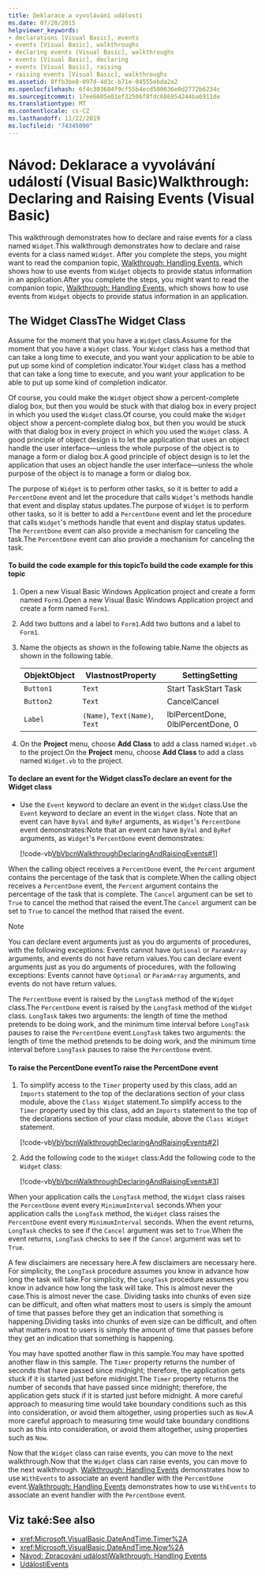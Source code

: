 ```yaml
---
title: Deklarace a vyvolávání událostí
ms.date: 07/20/2015
helpviewer_keywords:
- declarations [Visual Basic], events
- events [Visual Basic], walkthroughs
- declaring events [Visual Basic], walkthroughs
- events [Visual Basic], declaring
- events [Visual Basic], raising
- raising events [Visual Basic], walkthroughs
ms.assetid: 8ffb3be8-097d-4d3c-b71e-04555ebda2a2
ms.openlocfilehash: 6f4c303604f9cf55b4ecd500636e0d2772b6234c
ms.sourcegitcommit: 17ee6605e01ef32506f8fdc686954244ba6911de
ms.translationtype: MT
ms.contentlocale: cs-CZ
ms.lasthandoff: 11/22/2019
ms.locfileid: "74345090"
---
```

# <a name="walkthrough-declaring-and-raising-events-visual-basic"></a><span data-ttu-id="15897-102">Návod: Deklarace a vyvolávání událostí (Visual Basic)</span><span class="sxs-lookup"><span data-stu-id="15897-102">Walkthrough: Declaring and Raising Events (Visual Basic)</span></span>
<span data-ttu-id="15897-103">This walkthrough demonstrates how to declare and raise events for a class named `Widget`.</span><span class="sxs-lookup"><span data-stu-id="15897-103">This walkthrough demonstrates how to declare and raise events for a class named `Widget`.</span></span> <span data-ttu-id="15897-104">After you complete the steps, you might want to read the companion topic, [Walkthrough: Handling Events](../../../../visual-basic/programming-guide/language-features/events/walkthrough-handling-events.md), which shows how to use events from `Widget` objects to provide status information in an application.</span><span class="sxs-lookup"><span data-stu-id="15897-104">After you complete the steps, you might want to read the companion topic, [Walkthrough: Handling Events](../../../../visual-basic/programming-guide/language-features/events/walkthrough-handling-events.md), which shows how to use events from `Widget` objects to provide status information in an application.</span></span>  
  
## <a name="the-widget-class"></a><span data-ttu-id="15897-105">The Widget Class</span><span class="sxs-lookup"><span data-stu-id="15897-105">The Widget Class</span></span>  
 <span data-ttu-id="15897-106">Assume for the moment that you have a `Widget` class.</span><span class="sxs-lookup"><span data-stu-id="15897-106">Assume for the moment that you have a `Widget` class.</span></span> <span data-ttu-id="15897-107">Your `Widget` class has a method that can take a long time to execute, and you want your application to be able to put up some kind of completion indicator.</span><span class="sxs-lookup"><span data-stu-id="15897-107">Your `Widget` class has a method that can take a long time to execute, and you want your application to be able to put up some kind of completion indicator.</span></span>  
  
 <span data-ttu-id="15897-108">Of course, you could make the `Widget` object show a percent-complete dialog box, but then you would be stuck with that dialog box in every project in which you used the `Widget` class.</span><span class="sxs-lookup"><span data-stu-id="15897-108">Of course, you could make the `Widget` object show a percent-complete dialog box, but then you would be stuck with that dialog box in every project in which you used the `Widget` class.</span></span> <span data-ttu-id="15897-109">A good principle of object design is to let the application that uses an object handle the user interface—unless the whole purpose of the object is to manage a form or dialog box.</span><span class="sxs-lookup"><span data-stu-id="15897-109">A good principle of object design is to let the application that uses an object handle the user interface—unless the whole purpose of the object is to manage a form or dialog box.</span></span>  
  
 <span data-ttu-id="15897-110">The purpose of `Widget` is to perform other tasks, so it is better to add a `PercentDone` event and let the procedure that calls `Widget`'s methods handle that event and display status updates.</span><span class="sxs-lookup"><span data-stu-id="15897-110">The purpose of `Widget` is to perform other tasks, so it is better to add a `PercentDone` event and let the procedure that calls `Widget`'s methods handle that event and display status updates.</span></span> <span data-ttu-id="15897-111">The `PercentDone` event can also provide a mechanism for canceling the task.</span><span class="sxs-lookup"><span data-stu-id="15897-111">The `PercentDone` event can also provide a mechanism for canceling the task.</span></span>  
  
#### <a name="to-build-the-code-example-for-this-topic"></a><span data-ttu-id="15897-112">To build the code example for this topic</span><span class="sxs-lookup"><span data-stu-id="15897-112">To build the code example for this topic</span></span>  
  
1. <span data-ttu-id="15897-113">Open a new Visual Basic Windows Application project and create a form named `Form1`.</span><span class="sxs-lookup"><span data-stu-id="15897-113">Open a new Visual Basic Windows Application project and create a form named `Form1`.</span></span>  
  
2. <span data-ttu-id="15897-114">Add two buttons and a label to `Form1`.</span><span class="sxs-lookup"><span data-stu-id="15897-114">Add two buttons and a label to `Form1`.</span></span>  
  
3. <span data-ttu-id="15897-115">Name the objects as shown in the following table.</span><span class="sxs-lookup"><span data-stu-id="15897-115">Name the objects as shown in the following table.</span></span>  
  
    |<span data-ttu-id="15897-116">Objekt</span><span class="sxs-lookup"><span data-stu-id="15897-116">Object</span></span>|<span data-ttu-id="15897-117">Vlastnost</span><span class="sxs-lookup"><span data-stu-id="15897-117">Property</span></span>|<span data-ttu-id="15897-118">Setting</span><span class="sxs-lookup"><span data-stu-id="15897-118">Setting</span></span>|  
    |------------|--------------|-------------|  
    |`Button1`|`Text`|<span data-ttu-id="15897-119">Start Task</span><span class="sxs-lookup"><span data-stu-id="15897-119">Start Task</span></span>|  
    |`Button2`|`Text`|<span data-ttu-id="15897-120">Cancel</span><span class="sxs-lookup"><span data-stu-id="15897-120">Cancel</span></span>|  
    |`Label`|<span data-ttu-id="15897-121">`(Name)`, `Text`</span><span class="sxs-lookup"><span data-stu-id="15897-121">`(Name)`, `Text`</span></span>|<span data-ttu-id="15897-122">lblPercentDone, 0</span><span class="sxs-lookup"><span data-stu-id="15897-122">lblPercentDone, 0</span></span>|  
  
4. <span data-ttu-id="15897-123">On the **Project** menu, choose **Add Class** to add a class named `Widget.vb` to the project.</span><span class="sxs-lookup"><span data-stu-id="15897-123">On the **Project** menu, choose **Add Class** to add a class named `Widget.vb` to the project.</span></span>  
  
#### <a name="to-declare-an-event-for-the-widget-class"></a><span data-ttu-id="15897-124">To declare an event for the Widget class</span><span class="sxs-lookup"><span data-stu-id="15897-124">To declare an event for the Widget class</span></span>  
  
- <span data-ttu-id="15897-125">Use the `Event` keyword to declare an event in the `Widget` class.</span><span class="sxs-lookup"><span data-stu-id="15897-125">Use the `Event` keyword to declare an event in the `Widget` class.</span></span> <span data-ttu-id="15897-126">Note that an event can have `ByVal` and `ByRef` arguments, as `Widget`'s `PercentDone` event demonstrates:</span><span class="sxs-lookup"><span data-stu-id="15897-126">Note that an event can have `ByVal` and `ByRef` arguments, as `Widget`'s `PercentDone` event demonstrates:</span></span>  
  
     [!code-vb[VbVbcnWalkthroughDeclaringAndRaisingEvents#1](~/samples/snippets/visualbasic/VS_Snippets_VBCSharp/VbVbcnWalkthroughDeclaringAndRaisingEvents/VB/Widget.vb#1)]  
  
 <span data-ttu-id="15897-127">When the calling object receives a `PercentDone` event, the `Percent` argument contains the percentage of the task that is complete.</span><span class="sxs-lookup"><span data-stu-id="15897-127">When the calling object receives a `PercentDone` event, the `Percent` argument contains the percentage of the task that is complete.</span></span> <span data-ttu-id="15897-128">The `Cancel` argument can be set to `True` to cancel the method that raised the event.</span><span class="sxs-lookup"><span data-stu-id="15897-128">The `Cancel` argument can be set to `True` to cancel the method that raised the event.</span></span>  
  
> [!NOTE]
> <span data-ttu-id="15897-129">You can declare event arguments just as you do arguments of procedures, with the following exceptions: Events cannot have `Optional` or `ParamArray` arguments, and events do not have return values.</span><span class="sxs-lookup"><span data-stu-id="15897-129">You can declare event arguments just as you do arguments of procedures, with the following exceptions: Events cannot have `Optional` or `ParamArray` arguments, and events do not have return values.</span></span>  
  
 <span data-ttu-id="15897-130">The `PercentDone` event is raised by the `LongTask` method of the `Widget` class.</span><span class="sxs-lookup"><span data-stu-id="15897-130">The `PercentDone` event is raised by the `LongTask` method of the `Widget` class.</span></span> <span data-ttu-id="15897-131">`LongTask` takes two arguments: the length of time the method pretends to be doing work, and the minimum time interval before `LongTask` pauses to raise the `PercentDone` event.</span><span class="sxs-lookup"><span data-stu-id="15897-131">`LongTask` takes two arguments: the length of time the method pretends to be doing work, and the minimum time interval before `LongTask` pauses to raise the `PercentDone` event.</span></span>  
  
#### <a name="to-raise-the-percentdone-event"></a><span data-ttu-id="15897-132">To raise the PercentDone event</span><span class="sxs-lookup"><span data-stu-id="15897-132">To raise the PercentDone event</span></span>  
  
1. <span data-ttu-id="15897-133">To simplify access to the `Timer` property used by this class, add an `Imports` statement to the top of the declarations section of your class module, above the `Class Widget` statement.</span><span class="sxs-lookup"><span data-stu-id="15897-133">To simplify access to the `Timer` property used by this class, add an `Imports` statement to the top of the declarations section of your class module, above the `Class Widget` statement.</span></span>  
  
     [!code-vb[VbVbcnWalkthroughDeclaringAndRaisingEvents#2](~/samples/snippets/visualbasic/VS_Snippets_VBCSharp/VbVbcnWalkthroughDeclaringAndRaisingEvents/VB/Widget.vb#2)]  
  
2. <span data-ttu-id="15897-134">Add the following code to the `Widget` class:</span><span class="sxs-lookup"><span data-stu-id="15897-134">Add the following code to the `Widget` class:</span></span>  
  
     [!code-vb[VbVbcnWalkthroughDeclaringAndRaisingEvents#3](~/samples/snippets/visualbasic/VS_Snippets_VBCSharp/VbVbcnWalkthroughDeclaringAndRaisingEvents/VB/Widget.vb#3)]  
  
 <span data-ttu-id="15897-135">When your application calls the `LongTask` method, the `Widget` class raises the `PercentDone` event every `MinimumInterval` seconds.</span><span class="sxs-lookup"><span data-stu-id="15897-135">When your application calls the `LongTask` method, the `Widget` class raises the `PercentDone` event every `MinimumInterval` seconds.</span></span> <span data-ttu-id="15897-136">When the event returns, `LongTask` checks to see if the `Cancel` argument was set to `True`.</span><span class="sxs-lookup"><span data-stu-id="15897-136">When the event returns, `LongTask` checks to see if the `Cancel` argument was set to `True`.</span></span>  
  
 <span data-ttu-id="15897-137">A few disclaimers are necessary here.</span><span class="sxs-lookup"><span data-stu-id="15897-137">A few disclaimers are necessary here.</span></span> <span data-ttu-id="15897-138">For simplicity, the `LongTask` procedure assumes you know in advance how long the task will take.</span><span class="sxs-lookup"><span data-stu-id="15897-138">For simplicity, the `LongTask` procedure assumes you know in advance how long the task will take.</span></span> <span data-ttu-id="15897-139">This is almost never the case.</span><span class="sxs-lookup"><span data-stu-id="15897-139">This is almost never the case.</span></span> <span data-ttu-id="15897-140">Dividing tasks into chunks of even size can be difficult, and often what matters most to users is simply the amount of time that passes before they get an indication that something is happening.</span><span class="sxs-lookup"><span data-stu-id="15897-140">Dividing tasks into chunks of even size can be difficult, and often what matters most to users is simply the amount of time that passes before they get an indication that something is happening.</span></span>  
  
 <span data-ttu-id="15897-141">You may have spotted another flaw in this sample.</span><span class="sxs-lookup"><span data-stu-id="15897-141">You may have spotted another flaw in this sample.</span></span> <span data-ttu-id="15897-142">The `Timer` property returns the number of seconds that have passed since midnight; therefore, the application gets stuck if it is started just before midnight.</span><span class="sxs-lookup"><span data-stu-id="15897-142">The `Timer` property returns the number of seconds that have passed since midnight; therefore, the application gets stuck if it is started just before midnight.</span></span> <span data-ttu-id="15897-143">A more careful approach to measuring time would take boundary conditions such as this into consideration, or avoid them altogether, using properties such as `Now`.</span><span class="sxs-lookup"><span data-stu-id="15897-143">A more careful approach to measuring time would take boundary conditions such as this into consideration, or avoid them altogether, using properties such as `Now`.</span></span>  
  
 <span data-ttu-id="15897-144">Now that the `Widget` class can raise events, you can move to the next walkthrough.</span><span class="sxs-lookup"><span data-stu-id="15897-144">Now that the `Widget` class can raise events, you can move to the next walkthrough.</span></span> <span data-ttu-id="15897-145">[Walkthrough: Handling Events](../../../../visual-basic/programming-guide/language-features/events/walkthrough-handling-events.md) demonstrates how to use `WithEvents` to associate an event handler with the `PercentDone` event.</span><span class="sxs-lookup"><span data-stu-id="15897-145">[Walkthrough: Handling Events](../../../../visual-basic/programming-guide/language-features/events/walkthrough-handling-events.md) demonstrates how to use `WithEvents` to associate an event handler with the `PercentDone` event.</span></span>  
  
## <a name="see-also"></a><span data-ttu-id="15897-146">Viz také:</span><span class="sxs-lookup"><span data-stu-id="15897-146">See also</span></span>

- <xref:Microsoft.VisualBasic.DateAndTime.Timer%2A>
- <xref:Microsoft.VisualBasic.DateAndTime.Now%2A>
- [<span data-ttu-id="15897-147">Návod: Zpracování událostí</span><span class="sxs-lookup"><span data-stu-id="15897-147">Walkthrough: Handling Events</span></span>](../../../../visual-basic/programming-guide/language-features/events/walkthrough-handling-events.md)
- [<span data-ttu-id="15897-148">Události</span><span class="sxs-lookup"><span data-stu-id="15897-148">Events</span></span>](../../../../visual-basic/programming-guide/language-features/events/index.md)
